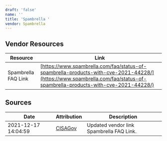 ```yaml
---
draft: 'false'
name: ''
title: 'Spambrella '
vendor: Spambrella
---
```


## Vendor Resources
| Resource | Link |
| --- | --- |
| Spambrella FAQ Link | [https://www.spambrella.com/faq/status-of-spambrella-products-with-cve-2021-44228/](https://www.spambrella.com/faq/status-of-spambrella-products-with-cve-2021-44228/) |



## Sources
| Date | Attribution | Description |
| --- | --- | --- |
| 2021-12-17 14:04:59 | [CISAGov](https://raw.githubusercontent.com/cisagov/log4j-affected-db/develop/README.md) | Updated vendor link Spambrella FAQ Link.  |
